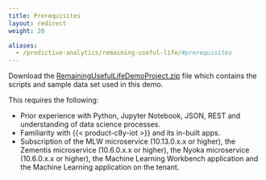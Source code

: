 ```yaml
---
title: Prerequisites
layout: redirect
weight: 20

aliases:
  - /predictive-analytics/remaining-useful-life/#prerequisites
---
```


Download the [RemainingUsefulLifeDemoProject.zip](/files/zementis/RemainingUsefulLifeDemoProject.zip) file which contains the scripts and sample data set used in this demo.

This requires the following:

* Prior experience with Python, Jupyter Notebook, JSON, REST and understanding of data science processes.
* Familiarity with {{< product-c8y-iot >}} and its in-built apps.
* Subscription of the MLW microservice (10.13.0.x.x or higher), the Zementis microservice (10.6.0.x.x or higher), the Nyoka microservice (10.6.0.x.x or higher), the Machine Learning Workbench application and the Machine Learning application on the tenant.
